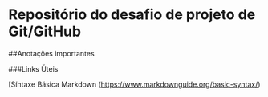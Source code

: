 # Repositório do desafio de projeto de Git/GitHub

##Anotações importantes

###Links Úteis

[Síntaxe Básica Markdown (https://www.markdownguide.org/basic-syntax/)


